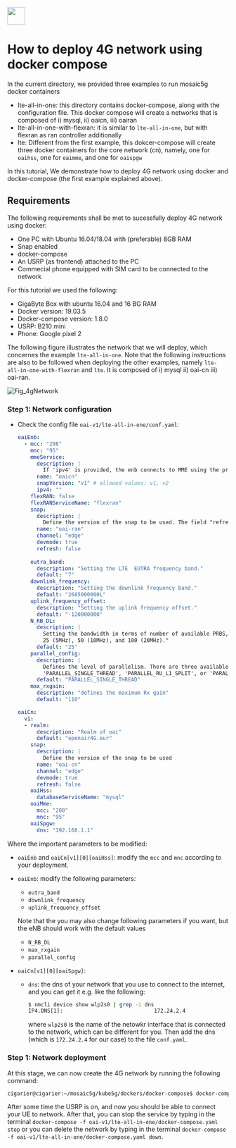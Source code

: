 [<img align="center" width="40" height="40" src="https://mosaic5g.io/img/m5g-kube5g.png" />](https://gitlab.eurecom.fr/mosaic5g/kube5g/-/tree/develop/dockers/docker-compose)
# How to deploy 4G network using docker compose

In the current directory, we provided three examples to run mosaic5g docker containers
- lte-all-in-one: this directory contains docker-compose, along with the configuration file. This docker compose will create a networks that is composed of i) mysql, ii) oaicn, iii) oairan
- lte-all-in-one-with-flexran: it is similar to ```lte-all-in-one```, but with flexran as ran controller additionally
- lte: Different from the first example, this dokcer-compose will create three docker containers for the core network (cn), namely, one for ```oaihss```, one for ```oaimme```, and one for ```oaispgw```

In this tutorial, We demonstrate how to deploy 4G network using docker and docker-compose (the first example explained above).


## Requirements
The following requirements shall be met to sucessfully deploy 4G network using docker:
* One PC with Ubuntu 16.04/18.04 with (preferable) 8GB RAM
* Snap enabled
* docker-compose
* An USRP (as frontend) attached to the PC
* Commecial phone equipped with SIM card to be connected to the network


For this tutorial we used the following:
- GigaByte Box with ubuntu 16.04 and 16 BG RAM
- Docker version: 19.03.5
- Docker-compose version: 1.8.0
- USRP: B210 mini
- Phone: Google pixel 2

The following figure illustrates the network that we will deploy, which concernes the example ```lte-all-in-one```. Note that the following instructions are also to be followed when deploying the other examples, namely ```lte-all-in-one-with-flexran``` and ```lte```. It is composed of i) mysql ii) oai-cn iii) oai-ran.

![Fig_4gNetwork](https://i.imgur.com/gFC5I8i.jpg)

### Step 1: Network configuration
- Check the config file ```oai-v1/lte-all-in-one/conf.yaml```:
  ```yaml
  oaiEnb:
    - mcc: "208"                 
      mnc: "95"
      mmeService: 
        description: |
          If 'ipv4' is provided, the enb connects to MME using the provied ip address. Otherwise, it will connect to the service provided by 'name'        
        name: "oaicn"
        snapVersion: "v1" # allowed values: v1, v2
        ipv4: ""
      flexRAN: false
      flexRANServiceName: "flexran"
      snap:
        description: |
          Define the version of the snap to be used. The field "refresh" if true, it will get the lates version of snap. Otherwise, the current version (supposing that it is already installed) will be kept
        name: "oai-ran"
        channel: "edge"
        devmode: true
        refresh: false 
        
      eutra_band:
        description: "Setting the LTE  EUTRA frequency band."
        default: "7"
      downlink_frequency:
        description: "Setting the downlink frequency band."
        default: "2685000000L"
      uplink_frequency_offset:
        description: "Setting the uplink frequency offset."
        default: "-120000000"
      N_RB_DL:
        description: |
          Setting the bandwidth in terms of number of available PRBS, 
          25 (5MHz), 50 (10MHz), and 100 (20MHz)."
        default: "25"
      parallel_config:
        description: |
          Defines the level of parallelism. There are three available values;
          'PARALLEL_SINGLE_THREAD', 'PARALLEL_RU_L1_SPLIT', or 'PARALLEL_RU_L1_TRX_SPLIT'"
        default: "PARALLEL_SINGLE_THREAD"
      max_rxgain:
        description: "defines the maximum Rx gain"  
        default: "110"

  oaiCn:
    v1:
    - realm: 
        description: "Realm of oai"
        default: "openair4G.eur"
      snap:
        description: |
          Define the version of the snap to be used
        name: "oai-cn"
        channel: "edge"
        devmode: true
        refresh: false
      oaiHss:
        databaseServiceName: "mysql"
      oaiMme:
        mcc: "208"  
        mnc: "95"
      oaiSpgw:
        dns: "192.168.1.1"
  ```

Where the important parameters to be modified:
- ```oaiEnb``` and ```oaiCn[v1][0][oaiHss]```: modify the ```mcc``` and ```mnc``` according to your deployment. 
- ```oaiEnb```: modify the following parameters: 
  - ```eutra_band```
  - ```downlink_frequency```
  - ```uplink_frequency_offset```
  
  Note that the you may also change following parameters if you want, but the eNB should work with the default values
  - ```N_RB_DL```
  - ```max_rxgain```
  - ```parallel_config```
  
- ```oaiCn[v1][0][oaiSpgw]```:
  - ```dns```: the dns of your network that you use to connect to the internet, and you can get it e.g. like the following:
    ```bash
    $ nmcli device show wlp2s0 | grep -i dns 
    IP4.DNS[1]:                             172.24.2.4
    ```
    where ```wlp2s0``` is the name of the netowkr interface that is connected to the network, which can be different for you. Then add the dns (which is ```172.24.2.4``` for our case) to the file ```conf.yaml```.

### Step 1: Network deployment
At this stage, we can now create the 4G network by running the following command:
```bash
cigarier@cigarier:~/mosaic5g/kube5g/dockers/docker-compose$ docker-compose -f oai-v1/lte-all-in-one/docker-compose.yaml up -d
```
After some time the USRP is on, and now you should be able to connect your UE to network. After that, you can stop the service by typing in the terminal ```docker-compose -f oai-v1/lte-all-in-one/docker-compose.yaml stop``` or you can delete the network by typing in the terminal ```docker-compose -f oai-v1/lte-all-in-one/docker-compose.yaml down```.


